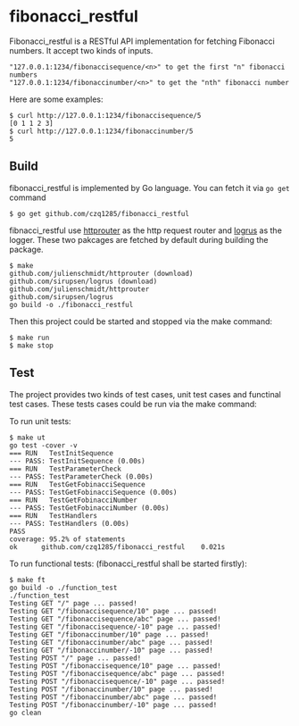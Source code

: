 # fibonacci_restful

Fibonacci_restful is a RESTful API implementation for fetching Fibonacci numbers. It accept two kinds of inputs.

	"127.0.0.1:1234/fibonaccisequence/<n>" to get the first "n" fibonacci numbers
	"127.0.0.1:1234/fibonaccinumber/<n>" to get the "nth" fibonacci number

Here are some examples:

	$ curl http://127.0.0.1:1234/fibonaccisequence/5
	[0 1 1 2 3]
	$ curl http://127.0.0.1:1234/fibonaccinumber/5
	5

## Build

fibonacci_restful is implemented by Go language. You can fetch it via `go get` command

	$ go get github.com/czq1285/fibonacci_restful

fibnacci_restful use [httprouter](https://github.com/julienschmidt/httprouter) as the http request router and [logrus](https://github.com/sirupsen/logrus) as the logger. These two pakcages are fetched by default during building the package.

	$ make
	github.com/julienschmidt/httprouter (download)
	github.com/sirupsen/logrus (download)
	github.com/julienschmidt/httprouter
	github.com/sirupsen/logrus
	go build -o ./fibonacci_restful 

Then this project could be started and stopped via the make command:

	$ make run
	$ make stop

## Test

The project provides two kinds of test cases, unit test cases and functinal test cases. These tests cases could be run via the make command:

To run unit tests:

	$ make ut
	go test -cover -v
	=== RUN   TestInitSequence
	--- PASS: TestInitSequence (0.00s)
	=== RUN   TestParameterCheck
	--- PASS: TestParameterCheck (0.00s)
	=== RUN   TestGetFobinacciSequence
	--- PASS: TestGetFobinacciSequence (0.00s)
	=== RUN   TestGetFobinacciNumber
	--- PASS: TestGetFobinacciNumber (0.00s)
	=== RUN   TestHandlers
	--- PASS: TestHandlers (0.00s)
	PASS
	coverage: 95.2% of statements
	ok  	github.com/czq1285/fibonacci_restful	0.021s

To run functional tests: (fibonacci_restful shall be started firstly):

	$ make ft
	go build -o ./function_test 
	./function_test
	Testing GET "/" page ... passed!
	Testing GET "/fibonaccisequence/10" page ... passed!
	Testing GET "/fibonaccisequence/abc" page ... passed!
	Testing GET "/fibonaccisequence/-10" page ... passed!
	Testing GET "/fibonaccinumber/10" page ... passed!
	Testing GET "/fibonaccinumber/abc" page ... passed!
	Testing GET "/fibonaccinumber/-10" page ... passed!
	Testing POST "/" page ... passed!
	Testing POST "/fibonaccisequence/10" page ... passed!
	Testing POST "/fibonaccisequence/abc" page ... passed!
	Testing POST "/fibonaccisequence/-10" page ... passed!
	Testing POST "/fibonaccinumber/10" page ... passed!
	Testing POST "/fibonaccinumber/abc" page ... passed!
	Testing POST "/fibonaccinumber/-10" page ... passed!
	go clean


